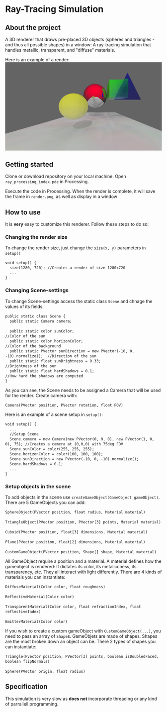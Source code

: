 # Ray-Tracing Simulation

<!--About the project-->
## About the project

A 3D renderer that draws pre-placed 3D objects (spheres and triangles - and thus all possible shapes) in a window: 
A ray-tracing simulation that handles metallic, transparent, and "diffuse" materials.

Here is an example of a render:
![Render example][render-example-url]

## Getting started

Clone or download repository on your local machine. Open `ray_processing_index.pde` in Processing.

Execute the code in Processing. When the render is complete, it will save the frame in `render.png`, as well as display in a window

## How to use
It is **very** easy to customize this renderer. Follow these steps to do so:

### Changing the render size
To change the render size, just change the `size(x, y)` parameters in `setup()`
```
void setup() {
  size(1280, 720); //Creates a render of size 1280x720
  ...
}
```

### Changing Scene-settings
To change Scene-settings access the static class `Scene` and chnage the values of its fields:

```
public static class Scene {
  public static Camera camera;
  
  public static color sunColor;                                               //Color of the sun
  public static color horizonColor;                                           //Color of the background
  public static PVector sunDirection = new PVector(-10, 0, -10).normalize();  //Direction of the sun
  public static float sunBrightness = 0.33;                                   //Brightness of the sun
  public static float hardShadows = 0.1;                                      //How hard the shadows are computed
}
```

As you can see, the Scene needs to be assigned a Camera that will be used for the render. Create camera with:
```
Camera(PVector position, PVector rotation, float FOV)
```

Here is an example of a scene setup in `setup()`:
```
void setup() {
  ...
  //Setup Scene
  Scene.camera = new Camera(new PVector(0, 0, 0), new PVector(1, 0, 0), 75); //Creates a camera at (0,0,0) with 75deg FOV
  Scene.sunColor = color(255, 255, 255);  
  Scene.horizonColor = color(100, 100, 100); 
  Scene.sunDirection = new PVector(-10, 0, -10).normalize();  
  Scene.hardShadows = 0.1;
  ...
}
```

### Setup objects in the scene
To add objects in the scene use `createGameObject(GameObject gameObject)`. There are 5 GameObjects you can add:

```
SphereObject(PVector position, float radius, Material material)

TriangleObject(PVector position, PVector[3] points, Material material)

Cuboid(PVector position, float[3] dimensions, Material material)

Plane(PVector position, float[2] dimensions, Material material)

CustomGameObject(PVector position, Shape[] shape, Material material)
```

All GameObject require a position and a material. A material defines how the gameobject is rendered: 
It dictates its color, its metaliccness, its transparency, etc. They all interact with light differently.
There are 4 kinds of materials you can instantiate:

```
DiffuseMaterial(Color color, float roughness)

ReflectiveMaterial(Color color)

TransparentMaterial(Color color, float refractionIndex, float reflectiveIndex)

EmitterMaterial(Color color)
```

If you wish to create a custom gameObject with `CustomGameObject(...)`, you need to pass an array of `Shape`s.
GameObjets are made of shapes. Shapes are the most broken down an object can be.
There 2 types of shapes you can instantiate:

```
Triangle(Pvector position, PVector[3] points, boolean isDoubledFaced, boolean flipNormals)

Sphere(PVector origin, float radius)
```


## Specification
This simulation is very slow as **does not** incorporate threading or any kind of parrallell programming.




[render-example-url]: https://github.com/FireGreeks/ray-tracing-processing/blob/master/render.png
